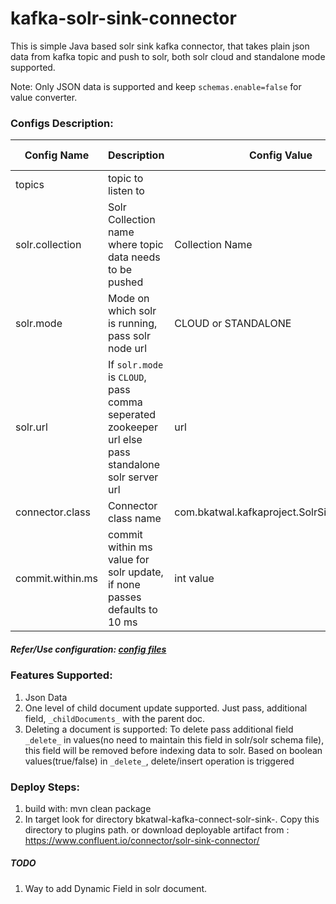 # kafka-solr-sink-connector
This is simple Java based solr sink kafka connector, that takes plain json data from kafka topic and push to solr, both solr cloud and standalone mode supported.

Note: Only JSON data is supported and keep `schemas.enable=false` for value converter.

### Configs Description: 

Config Name|Description|Config Value|Is Mandatory?|
-----------|-----------|------------|----|
topics|topic to listen to|<your topic name>|Yes|
solr.collection|Solr Collection name where topic data needs to be pushed|Collection Name|Yes|
solr.mode|Mode on which solr is running, pass solr node url|CLOUD or STANDALONE|Yes|
solr.url|If `solr.mode` is `CLOUD`, pass comma seperated zookeeper url else pass standalone solr server url|url|Yes|
connector.class|Connector class name|com.bkatwal.kafkaproject.SolrSinkConnector|Yes|
commit.within.ms|commit within ms value for solr update, if none passes defaults to 10 ms|int value|No|

##### Refer/Use configuration: <a href="https://github.com/bkatwal/kafka-solr-sink-connector/tree/master/config">config files</a>

### Features Supported:
1. Json Data 
2. One level of child document update supported. Just pass, additional field, `_childDocuments_` with the parent doc.
3. Deleting a document is supported: To delete pass additional field `_delete_` in values(no need to maintain this field in solr/solr schema file), this field will be removed before indexing data to solr. Based on boolean values(true/false) in `_delete_`, delete/insert operation is triggered

### Deploy Steps:
1. build with: mvn clean package
2. In target look for directory bkatwal-kafka-connect-solr-sink-<version>. Copy this directory to plugins path.
or download deployable artifact from : https://www.confluent.io/connector/solr-sink-connector/

##### TODO
1. Way to add Dynamic Field in solr document.

